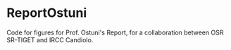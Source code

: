 # ReportOstuni
Code for figures for Prof. Ostuni's Report, for a collaboration between OSR SR-TIGET and IRCC Candiolo.
